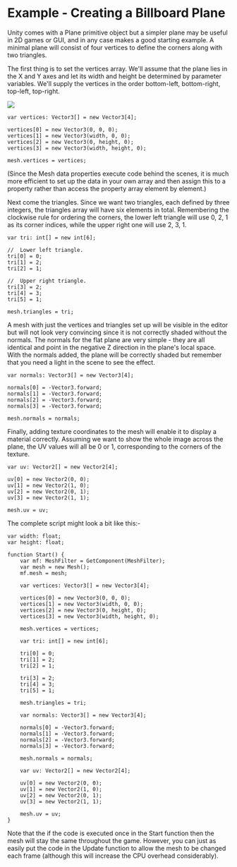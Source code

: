 Example - Creating a Billboard Plane
====================================


Unity comes with a Plane primitive object but a simpler plane may be useful in 2D games or GUI, and in any case makes a good starting example. A minimal plane will consist of four vertices to define the corners along with two triangles.

The first thing is to set the vertices array. We'll assume that the plane lies in the X and Y axes and let its width and height be determined by parameter variables. We'll supply the vertices in the order bottom-left, bottom-right, top-left, top-right.


![](http://docwiki.hq.unity3d.com/uploads/Main/MeshConstruction.png)  

````
var vertices: Vector3[] = new Vector3[4];

vertices[0] = new Vector3(0, 0, 0);
vertices[1] = new Vector3(width, 0, 0);
vertices[2] = new Vector3(0, height, 0);
vertices[3] = new Vector3(width, height, 0);

mesh.vertices = vertices;
````

(Since the Mesh data properties execute code behind the scenes, it is much more efficient to set up the data in your own array and then assign this to a property rather than access the property array element by element.)
	
Next come the triangles. Since we want two triangles, each defined by three integers, the triangles array will have six elements in total. Remembering the clockwise rule for ordering the corners, the lower left triangle will use 0, 2, 1 as its corner indices, while the upper right one will use 2, 3, 1.

````
var tri: int[] = new int[6];

//	Lower left triangle.
tri[0] = 0;
tri[1] = 2;
tri[2] = 1;

//	Upper right triangle.	
tri[3] = 2;
tri[4] = 3;
tri[5] = 1;

mesh.triangles = tri;
````
	
A mesh with just the vertices and triangles set up will be visible in the editor but will not look very convincing since it is not correctly shaded without the normals. The normals for the flat plane are very simple - they are all identical and point in the negative Z direction in the plane's local space. With the normals added, the plane will be correctly shaded but remember that you need a light in the scene to see the effect.

````
var normals: Vector3[] = new Vector3[4];

normals[0] = -Vector3.forward;
normals[1] = -Vector3.forward;
normals[2] = -Vector3.forward;
normals[3] = -Vector3.forward;

mesh.normals = normals;
````

Finally, adding texture coordinates to the mesh will enable it to display a material correctly. Assuming we want to show the whole image across the plane, the UV values will all be 0 or 1, corresponding to the corners of the texture.

````
var uv: Vector2[] = new Vector2[4];

uv[0] = new Vector2(0, 0);
uv[1] = new Vector2(1, 0);
uv[2] = new Vector2(0, 1);
uv[3] = new Vector2(1, 1);

mesh.uv = uv;
````

The complete script might look a bit like this:-

````
var width: float;
var height: float;

function Start() {	
	var mf: MeshFilter = GetComponent(MeshFilter);
	var mesh = new Mesh();
	mf.mesh = mesh;
	
	var vertices: Vector3[] = new Vector3[4];
	
	vertices[0] = new Vector3(0, 0, 0);
	vertices[1] = new Vector3(width, 0, 0);
	vertices[2] = new Vector3(0, height, 0);
	vertices[3] = new Vector3(width, height, 0);
	
	mesh.vertices = vertices;
	
	var tri: int[] = new int[6];

	tri[0] = 0;
	tri[1] = 2;
	tri[2] = 1;
	
	tri[3] = 2;
	tri[4] = 3;
	tri[5] = 1;
	
	mesh.triangles = tri;
	
	var normals: Vector3[] = new Vector3[4];
	
	normals[0] = -Vector3.forward;
	normals[1] = -Vector3.forward;
	normals[2] = -Vector3.forward;
	normals[3] = -Vector3.forward;
	
	mesh.normals = normals;
	
	var uv: Vector2[] = new Vector2[4];

	uv[0] = new Vector2(0, 0);
	uv[1] = new Vector2(1, 0);
	uv[2] = new Vector2(0, 1);
	uv[3] = new Vector2(1, 1);
	
	mesh.uv = uv;
}
````

Note that the if the code is executed once in the Start function then the mesh will stay the same throughout the game. However, you can just as easily put the code in the Update function to allow the mesh to be changed each frame (although this will increase the CPU overhead considerably).
